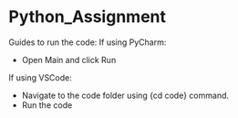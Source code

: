 # Python_Assignment
Guides to run the code:
If using PyCharm:
- Open Main and click Run

If using VSCode:
- Navigate to the code folder using {cd code} command.
- Run the code
